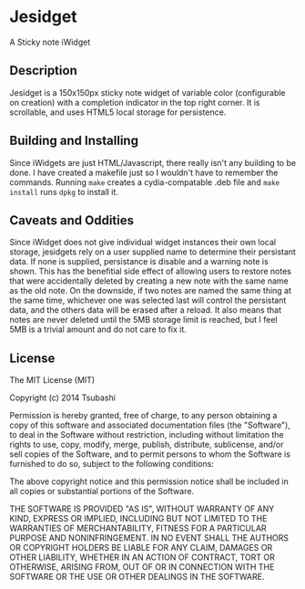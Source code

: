 Jesidget
========

A Sticky note iWidget 

Description
------------
Jesidget is a 150x150px sticky note widget of variable color (configurable on creation) with a completion indicator in the top right corner. It is scrollable, and uses HTML5 local storage for persistence.

Building and Installing
-----------------------
Since iWidgets are just HTML/Javascript, there really isn't any building to be done. I have created a makefile just so I wouldn't have to remember the commands. Running `make` creates a cydia-compatable .deb file and `make install` runs `dpkg` to install it.

Caveats and Oddities
--------------------
Since iWidget does not give individual widget instances their own local storage, jesidgets rely on a user supplied name to determine their persistant data. If none is supplied, persistance is disable and a warning note is shown. This has the benefitial side effect of allowing users to restore notes that were accidentally deleted by creating a new note with the same name as the old note. On the downside, if two notes are named the same thing at the same time, whichever one was selected last will control the persistant data, and the others data will be erased after a reload. It also means that notes are never deleted until the 5MB storage limit is reached, but I feel 5MB is a trivial amount and do not care to fix it.


License
--------
The MIT License (MIT)

Copyright (c) 2014 Tsubashi

Permission is hereby granted, free of charge, to any person obtaining a copy
of this software and associated documentation files (the "Software"), to deal
in the Software without restriction, including without limitation the rights
to use, copy, modify, merge, publish, distribute, sublicense, and/or sell
copies of the Software, and to permit persons to whom the Software is
furnished to do so, subject to the following conditions:

The above copyright notice and this permission notice shall be included in all
copies or substantial portions of the Software.

THE SOFTWARE IS PROVIDED "AS IS", WITHOUT WARRANTY OF ANY KIND, EXPRESS OR
IMPLIED, INCLUDING BUT NOT LIMITED TO THE WARRANTIES OF MERCHANTABILITY,
FITNESS FOR A PARTICULAR PURPOSE AND NONINFRINGEMENT. IN NO EVENT SHALL THE
AUTHORS OR COPYRIGHT HOLDERS BE LIABLE FOR ANY CLAIM, DAMAGES OR OTHER
LIABILITY, WHETHER IN AN ACTION OF CONTRACT, TORT OR OTHERWISE, ARISING FROM,
OUT OF OR IN CONNECTION WITH THE SOFTWARE OR THE USE OR OTHER DEALINGS IN THE
SOFTWARE.
